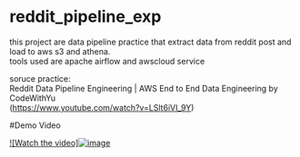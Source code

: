 # reddit_pipeline_exp
this project are data pipeline practice that extract data from reddit post and load to aws s3 and athena.<br>
tools used are apache airflow and awscloud service

soruce practice: <br>
Reddit Data Pipeline Engineering | AWS End to End Data Engineering by CodeWithYu<br>
(https://www.youtube.com/watch?v=LSlt6iVI_9Y)


#Demo Video


[![Watch the video]![image](https://github.com/user-attachments/assets/8756b819-82a3-4cbd-9edd-316624096603)
](https://youtu.be/BNIn7uD-3gw)
